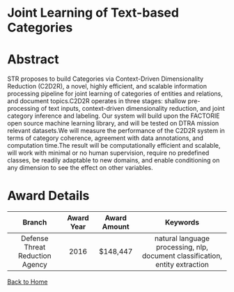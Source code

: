 
Joint Learning of Text-based Categories
=======================================

# Abstract


STR proposes to build Categories via Context-Driven Dimensionality Reduction (C2D2R), a novel, highly efficient, and scalable information processing pipeline for joint learning of categories of entities and relations, and document topics.C2D2R operates in three stages: shallow pre-processing of text inputs, context-driven dimensionality reduction, and joint category inference and labeling. Our system will build upon the FACTORIE open source machine learning library, and will be tested on DTRA mission relevant datasets.We will measure the performance of the C2D2R system in terms of category coherence, agreement with data annotations, and computation time.The result will be computationally efficient and scalable, will work with minimal or no human supervision, require no predefined classes, be readily adaptable to new domains, and enable conditioning on any dimension to see the effect on other variables.  

# Award Details

|Branch|Award Year|Award Amount|Keywords|
| :---: | :---: | :---: | :---: |
|Defense Threat Reduction Agency|2016|$148,447|natural language processing, nlp, document classification, entity extraction|
  
  


[Back to Home](https://github.com/chrischow/dod_sbir_awards/JH/#2589)